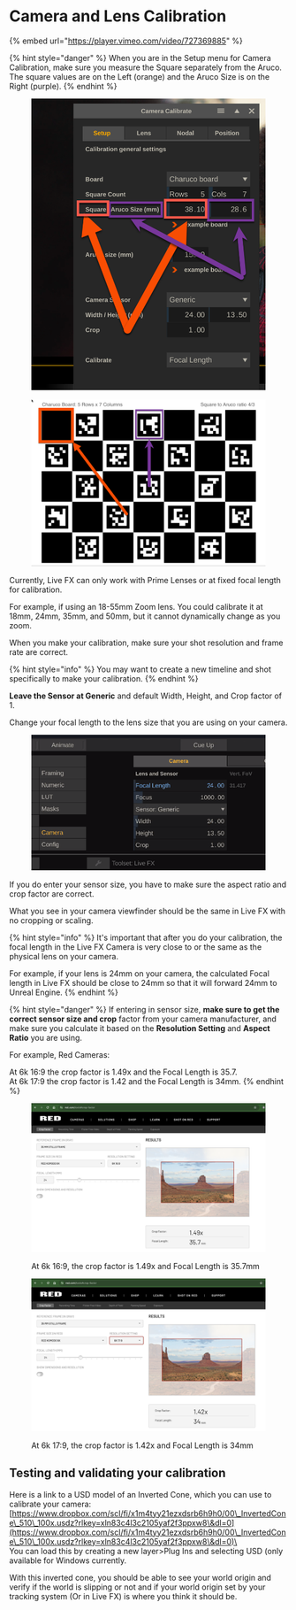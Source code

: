 # Camera and Lens Calibration

{% embed url="https://player.vimeo.com/video/727369885" %}

{% hint style="danger" %}
When you are in the Setup menu for Camera Calibration, make sure you measure the Square separately from the Aruco. The square values are on the Left (orange) and the Aruco Size is on the Right (purple).
{% endhint %}

<figure><img src="../.gitbook/assets/image (178).png" alt=""><figcaption></figcaption></figure>

<figure><img src="../.gitbook/assets/image (179).png" alt=""><figcaption></figcaption></figure>

Currently, Live FX can only work with Prime Lenses or at fixed focal length for calibration.&#x20;

For example, if using an 18-55mm Zoom lens. You could calibrate it at 18mm, 24mm, 35mm, and 50mm, but it cannot dynamically change as you zoom.

When you make your calibration, make sure your shot resolution and frame rate are correct.&#x20;

{% hint style="info" %}
You may want to create a new timeline and shot specifically to make your calibration.&#x20;
{% endhint %}

**Leave the Sensor at Generic** and default Width, Height, and Crop factor of 1.&#x20;

Change your focal length to the lens size that you are using on your camera.

<figure><img src="../.gitbook/assets/image (24) (1).png" alt=""><figcaption></figcaption></figure>



If you do enter your sensor size, you have to make sure the aspect ratio and crop factor are correct.

What you see in your camera viewfinder should be the same in Live FX with no cropping or scaling.

{% hint style="info" %}
It's important that after you do your calibration, the focal length in the Live FX Camera is very close to or the same as the physical lens on your camera.&#x20;

For example, if your lens is 24mm on your camera, the calculated Focal length in Live FX should be close to 24mm so that it will forward 24mm to Unreal Engine.&#x20;
{% endhint %}

{% hint style="danger" %}
If entering in sensor size, **make sure to get the correct sensor size and crop** factor from your camera manufacturer, and make sure you calculate it based on the **Resolution Setting** and **Aspect Ratio** you are using.&#x20;

For example, Red Cameras:

At 6k 16:9 the crop factor is 1.49x and the Focal Length is 35.7.\
At 6k 17:9 the crop factor is 1.42 and the Focal Length is 34mm.
{% endhint %}

<figure><img src="../.gitbook/assets/image (26).png" alt=""><figcaption><p>At 6k 16:9, the crop factor is 1.49x and Focal Length is 35.7mm</p></figcaption></figure>

<figure><img src="../.gitbook/assets/image (27).png" alt=""><figcaption><p>At 6k 17:9, the crop factor is 1.42x and Focal Length is 34mm</p></figcaption></figure>



## Testing and validating your calibration

Here is a link to a USD model of an Inverted Cone, which you can use to calibrate your camera:\
[https://www.dropbox.com/scl/fi/x1m4tyy21ezxdsrb6h9h0/00\_InvertedCone\_510\_100x.usdz?rlkey=xln83c4l3c2105yaf2f3ppxw8\&dl=0](https://www.dropbox.com/scl/fi/x1m4tyy21ezxdsrb6h9h0/00\_InvertedCone\_510\_100x.usdz?rlkey=xln83c4l3c2105yaf2f3ppxw8\&dl=0)\
\
You can load this by creating a new layer>Plug Ins and selecting USD (only available for Windows currently.

With this inverted cone, you should be able to see your world origin and verify if the world is slipping or not and if your world origin set by your tracking system (Or in Live FX) is where you think it should be.&#x20;
